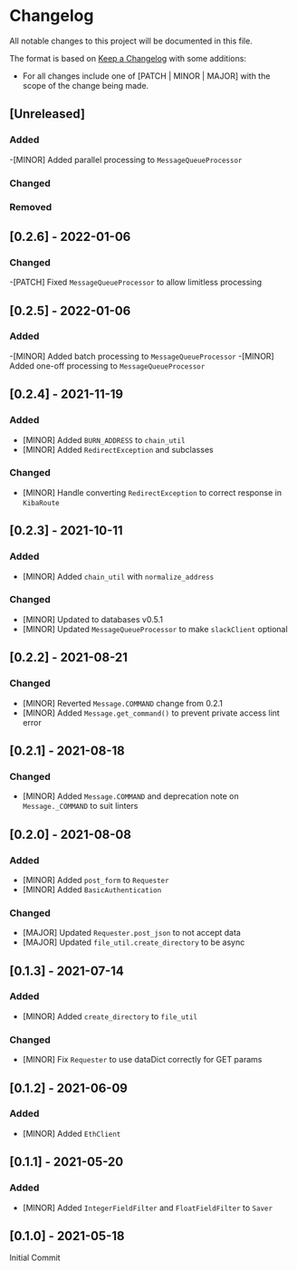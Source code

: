 # Changelog

All notable changes to this project will be documented in this file.

The format is based on [Keep a Changelog](https://keepachangelog.com/en/1.0.0/) with some additions:
- For all changes include one of [PATCH | MINOR | MAJOR] with the scope of the change being made.

## [Unreleased]

### Added
-[MINOR] Added parallel processing to `MessageQueueProcessor` 

### Changed

### Removed

## [0.2.6] - 2022-01-06

### Changed
-[PATCH] Fixed `MessageQueueProcessor` to allow limitless processing

## [0.2.5] - 2022-01-06

### Added
-[MINOR] Added batch processing to `MessageQueueProcessor`
-[MINOR] Added one-off processing to `MessageQueueProcessor`

## [0.2.4] - 2021-11-19

### Added
- [MINOR] Added `BURN_ADDRESS` to `chain_util`
- [MINOR] Added `RedirectException` and subclasses

### Changed
- [MINOR] Handle converting `RedirectException` to correct response in `KibaRoute`

## [0.2.3] - 2021-10-11

### Added
- [MINOR] Added `chain_util` with `normalize_address`

### Changed
- [MINOR] Updated to databases v0.5.1
- [MINOR] Updated `MessageQueueProcessor` to make `slackClient` optional

## [0.2.2] - 2021-08-21

### Changed
- [MINOR] Reverted `Message.COMMAND` change from 0.2.1
- [MINOR] Added `Message.get_command()` to prevent private access lint error

## [0.2.1] - 2021-08-18

### Changed
- [MINOR] Added `Message.COMMAND` and deprecation note on `Message._COMMAND` to suit linters

## [0.2.0] - 2021-08-08

### Added
- [MINOR] Added `post_form` to `Requester`
- [MINOR] Added `BasicAuthentication`

### Changed
- [MAJOR] Updated `Requester.post_json` to not accept data
- [MAJOR] Updated `file_util.create_directory` to be async

## [0.1.3] - 2021-07-14

### Added
- [MINOR] Added `create_directory` to `file_util`

### Changed
- [MINOR] Fix `Requester` to use dataDict correctly for GET params

## [0.1.2] - 2021-06-09

### Added
- [MINOR] Added `EthClient`

## [0.1.1] - 2021-05-20

### Added
- [MINOR] Added `IntegerFieldFilter` and `FloatFieldFilter` to `Saver`

## [0.1.0] - 2021-05-18

Initial Commit
